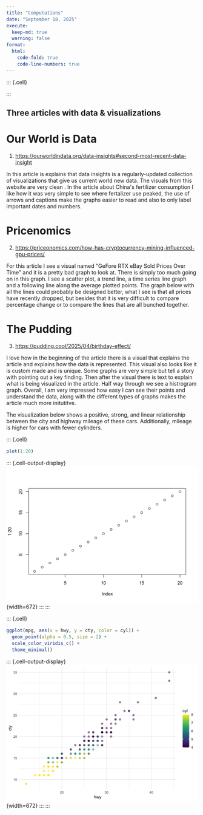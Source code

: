 ```yaml
---
title: "Computations"
date: "September 18, 2025"
execute:
  keep-md: true
  warning: false
format:
  html:
    code-fold: true
    code-line-numbers: true
---
```



::: {.cell}

:::


## Three articles with data & visualizations


# Our World is Data
1. https://ourworldindata.org/data-insights#second-most-recent-data-insight

In this article is explains that data insights is a regularly-updated collection of visualizations that give us current world new data. The visuals from this website are very clean . In the article about China's fertilizer consumption I like how it was very simple to see where fertalizer use peaked, the use of arrows and captions make the graphs easier to read and also to only label important dates and numbers. 


# Pricenomics
2. https://priceonomics.com/how-has-cryptocurrency-mining-influenced-gpu-prices/

For this article I see a visual named "GeFore RTX eBay Sold Prices Over Time" and it is a pretty bad graph to look at. There is simply too much going on in this graph. I see a scatter plot, a trend line, a time series line graph and a following line along the average plotted points. The graph below with all the lines could probably be designed better, what I see is that all prices have recently dropped, but besides that it is very difficult to compare percentage change or to compare the lines that are all bunched together. 


# The Pudding
3. https://pudding.cool/2025/04/birthday-effect/

I love how in the beginning of the article there is a visual that explains the article and explains how the data is represented. This visual also looks like it is custom made and is unique. Some graphs are very simple but tell a story with pointing out a key finding. Then after the visual there is text to explain what is being visualized in the article. Half way through we see a histrogram graph. Overall, I am very impressed how easy I can see their points and understand the data, along with the different types of graphs makes the article much more initutitve. 

The visualization below shows a positive, strong, and linear relationship between the city and highway mileage of these cars.
Additionally, mileage is higher for cars with fewer cylinders.


::: {.cell}

```{.r .cell-code}
plot(1:20)
```

::: {.cell-output-display}
![](First_Quarto_File_files/figure-html/unnamed-chunk-1-1.png){width=672}
:::
:::




::: {.cell}

```{.r .cell-code}
ggplot(mpg, aes(x = hwy, y = cty, color = cyl)) +
  geom_point(alpha = 0.5, size = 2) +
  scale_color_viridis_c() +
  theme_minimal()
```

::: {.cell-output-display}
![](First_Quarto_File_files/figure-html/scatterplot-1.png){width=672}
:::
:::



